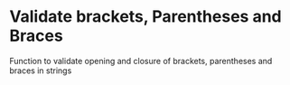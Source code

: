 # Validate brackets, Parentheses and Braces
Function to validate opening and closure of brackets, parentheses and braces in strings